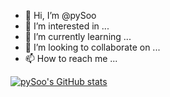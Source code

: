 - 👋 Hi, I’m @pySoo
- 👀 I’m interested in ...
- 🌱 I’m currently learning ...
- 💞️ I’m looking to collaborate on ...
- 📫 How to reach me ...

[![pySoo's GitHub stats](https://github-readme-stats.vercel.app/api?username=pySoo)](https://github.com/anuraghazra/github-readme-stats)

<!---
pySoo/pySoo is a ✨ special ✨ repository because its `README.md` (this file) appears on your GitHub profile.
You can click the Preview link to take a look at your changes.
--->
